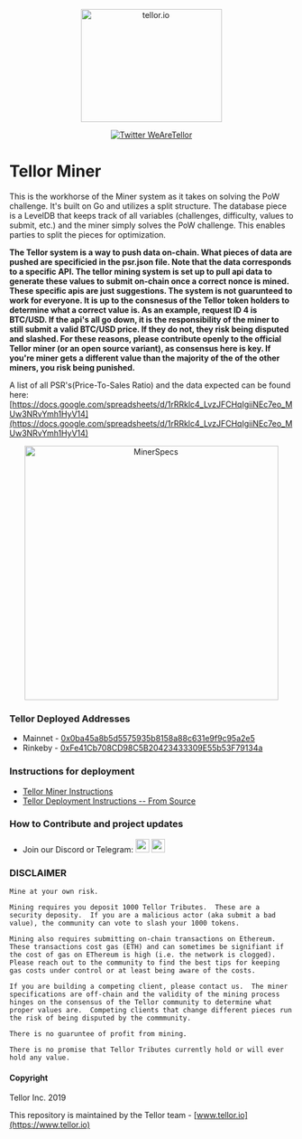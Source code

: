 
<p align="center">
  <a href='https://www.tellor.io/'>
    <img src= './public/Tellor.png' width="250" height="200" alt='tellor.io' />
  </a>
</p>

<p align="center">
  <a href='https://twitter.com/WeAreTellor'>
    <img src= 'https://img.shields.io/twitter/url/http/shields.io.svg?style=social' alt='Twitter WeAreTellor' />
  </a>
</p>

# Tellor Miner

This is the workhorse of the Miner system as it takes on solving the PoW challenge.
It's built on Go and utilizes a split structure.  The database piece is a LevelDB that keeps track of all variables (challenges, difficulty, values to submit, etc.) and the miner simply solves the PoW challenge.  This enables parties to split the pieces for optimization.

**The Tellor system is a way to push data on-chain.  What pieces of data are pushed are specificied in the psr.json file. Note that the data corresponds to a specific API. The tellor mining system is set up to pull api data to generate these values to submit on-chain once a correct nonce is mined. These specific apis are just suggestions.  The system is not guarunteed to work for everyone.  It is up to the consnesus of the Tellor token holders to determine what a correct value is. As an example, request ID 4 is BTC/USD.  If the api's all go down, it is the responsibility of the miner to still submit a valid BTC/USD price. If they do not, they risk being disputed and slashed. For these reasons, please contribute openly to the official Tellor miner (or an open source variant), as consensus here is key.  If you're miner gets a different value than the majority of the of the other miners, you risk being punished.**

A list of all PSR's(Price-To-Sales Ratio) and the data expected can be found here: [https://docs.google.com/spreadsheets/d/1rRRklc4_LvzJFCHqIgiiNEc7eo_MUw3NRvYmh1HyV14](https://docs.google.com/spreadsheets/d/1rRRklc4_LvzJFCHqIgiiNEc7eo_MUw3NRvYmh1HyV14)

<p align="center">
    <img src= './public/minerspecs.png' width="450" alt='MinerSpecs' />
</p>


### Tellor Deployed Addresses

 - Mainnet - [0x0ba45a8b5d5575935b8158a88c631e9f9c95a2e5](https://etherscan.io/address/0x0ba45a8b5d5575935b8158a88c631e9f9c95a2e5)
 - Rinkeby - [0xFe41Cb708CD98C5B20423433309E55b53F79134a](https://rinkeby.etherscan.io/address/0xFe41Cb708CD98C5B20423433309E55b53F79134a)


### Instructions for deployment
 - [Tellor Miner Instructions](https://tellor.readthedocs.io/en/latest/MinerSetup/)
 - [Tellor Deployment Instructions -- From Source](https://tellor.readthedocs.io/en/latest/MinerSetupFromSource/)


### How to Contribute and project updates<a name="how2contribute"> </a>
 - Join our Discord or Telegram:
[<img src="./public/telegram.png" width="24" height="24">](https://t.me/tellor)
[<img src="./public/discord.png" width="24" height="24">](https://discord.gg/zFcM3G)

### DISCLAIMER


    Mine at your own risk.

    Mining requires you deposit 1000 Tellor Tributes.  These are a security deposity.  If you are a malicious actor (aka submit a bad value), the community can vote to slash your 1000 tokens.

    Mining also requires submitting on-chain transactions on Ethereum.  These transactions cost gas (ETH) and can sometimes be signifiant if the cost of gas on EThereum is high (i.e. the network is clogged).  Please reach out to the community to find the best tips for keeping gas costs under control or at least being aware of the costs.

    If you are building a competing client, please contact us.  The miner specifications are off-chain and the validity of the mining process hinges on the consensus of the Tellor community to determine what proper values are.  Competing clients that change different pieces run the risk of being disputed by the commmunity.

    There is no guaruntee of profit from mining.

    There is no promise that Tellor Tributes currently hold or will ever hold any value.


#### Copyright
Tellor Inc. 2019

This repository is maintained by the Tellor team - [www.tellor.io](https://www.tellor.io)
